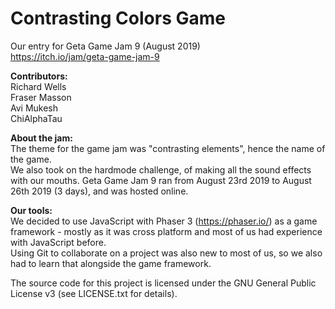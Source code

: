 # Contrasting Colors Game

Our entry for Geta Game Jam 9 (August 2019) <br>
https://itch.io/jam/geta-game-jam-9

**Contributors:** <br>
Richard Wells <br>
Fraser Masson <br>
Avi Mukesh <br>
ChiAlphaTau <br>

**About the jam:** <br>
The theme for the game jam was "contrasting elements", hence the name of the game. <br>
We also took on the hardmode challenge, of making all the sound effects with our mouths.
Geta Game Jam 9 ran from August 23rd 2019 to August 26th 2019 (3 days), and was hosted online. <br>

**Our tools:** <br>
We decided to use JavaScript with Phaser 3 (https://phaser.io/) as a game framework - mostly as it was cross platform and most of us had experience with JavaScript before. <br>
Using Git to collaborate on a project was also new to most of us, so we also had to learn that alongside the game framework.

The source code for this project is licensed under the GNU General Public License v3 (see LICENSE.txt for details).